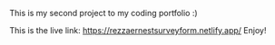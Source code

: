 This is my second project to my coding portfolio :)

This is the live link:
https://rezzaernestsurveyform.netlify.app/
Enjoy!
